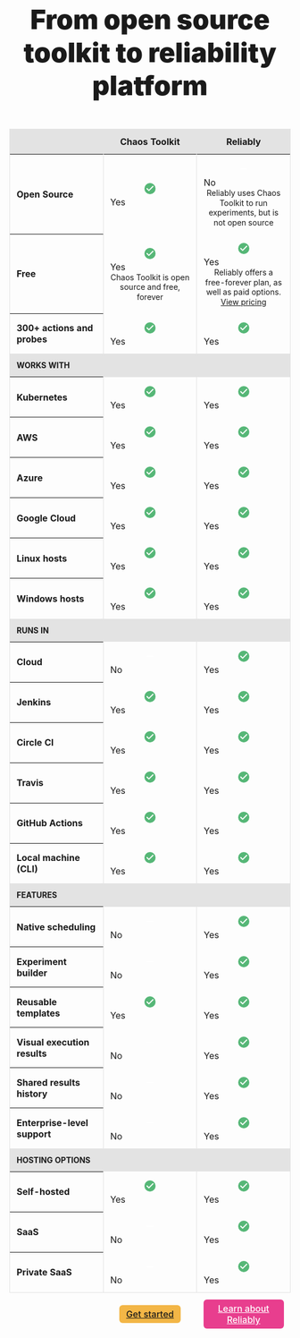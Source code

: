 <div class="pricing" id="pricing-wrapper">
<h2>From open source toolkit to reliability platform</h2>

<table class="pricingTable">
  <thead>
    <tr>
      <th></th>
      <th scope="col">Chaos Toolkit</th>
      <th scope="col">Reliably</th>
    </tr>
  </thead>
  <tbody>
    <tr class="row">
      <th scope="row" class="cell">Open Source</td>
      <td class="cell cell--yes">
        <div class="cell__svgWrapper">
          <svg fill="none" stroke="currentColor" stroke-linecap="round" stroke-linejoin="round" stroke-width="2" viewBox="0 0 24 24" astro-icon="check"><path d="M20 6 9 17l-5-5"></path></svg>
        </div>
        <span class="screen-reader-text">Yes</span>
      </td>
      <td class="cell cell--no">
        <div class="cell__svgWrapper">
          <svg fill="none" stroke="currentColor" stroke-linecap="round" stroke-linejoin="round" stroke-width="2" viewBox="0 0 24 24" astro-icon="minus"><path d="M5 12h14"></path></svg>
        </div>
        <span class="screen-reader-text">No</span>
        <div class="cell__help">
          Reliably uses Chaos Toolkit to run experiments, but is not open source
        </div>
      </td>
    </tr>
    <tr class="row">
      <th scope="row" class="cell">Free</td>
      <td class="cell cell--yes">
        <div class="cell__svgWrapper">
          <svg fill="none" stroke="currentColor" stroke-linecap="round" stroke-linejoin="round" stroke-width="2" viewBox="0 0 24 24" astro-icon="check"><path d="M20 6 9 17l-5-5"></path></svg>
        </div>
        <span class="screen-reader-text">Yes</span>
        <div class="cell__help">
          Chaos Toolkit is open source and free, forever
        </div>
      </td>
      <td class="cell cell--yes">
        <div class="cell__svgWrapper">
          <svg fill="none" stroke="currentColor" stroke-linecap="round" stroke-linejoin="round" stroke-width="2" viewBox="0 0 24 24" astro-icon="check"><path d="M20 6 9 17l-5-5"></path></svg>
        </div>
        <span class="screen-reader-text">Yes</span>
        <div class="cell__help">
          Reliably offers a free-forever plan, as well as paid options.<br/>
          <a
            href="https://reliably.com/pricing"
            target="_blank"
            rel="noreferer noopener"
          >View pricing</a>
        </div>
      </td>
    </tr>
    <tr class="row">
      <th scope="row" class="cell">300+ actions and probes</td>
      <td class="cell cell--yes">
        <div class="cell__svgWrapper">
          <svg fill="none" stroke="currentColor" stroke-linecap="round" stroke-linejoin="round" stroke-width="2" viewBox="0 0 24 24" astro-icon="check"><path d="M20 6 9 17l-5-5"></path></svg>
        </div>
        <span class="screen-reader-text">Yes</span>
      </td>
      <td class="cell cell--yes">
        <div class="cell__svgWrapper">
          <svg fill="none" stroke="currentColor" stroke-linecap="round" stroke-linejoin="round" stroke-width="2" viewBox="0 0 24 24" astro-icon="check"><path d="M20 6 9 17l-5-5"></path></svg>
        </div>
        <span class="screen-reader-text">Yes</span>
      </td>
    </tr>
    <tr class="row row--heading">
      <td class="cell">Works with</td>
      <td class="cell"></td>
      <td class="cell"></td>
    </tr>
    <tr class="row">
      <th scope="row" class="cell">Kubernetes</th>
      <td class="cell cell--yes">
        <div class="cell__svgWrapper">
          <svg fill="none" stroke="currentColor" stroke-linecap="round" stroke-linejoin="round" stroke-width="2" viewBox="0 0 24 24" astro-icon="check"><path d="M20 6 9 17l-5-5"></path></svg>
        </div>
        <span class="screen-reader-text">Yes</span>
      </td>
      <td class="cell cell--yes">
        <div class="cell__svgWrapper">
          <svg fill="none" stroke="currentColor" stroke-linecap="round" stroke-linejoin="round" stroke-width="2" viewBox="0 0 24 24" astro-icon="check"><path d="M20 6 9 17l-5-5"></path></svg>
        </div>
        <span class="screen-reader-text">Yes</span>
      </td>
    </tr>
    <tr class="row">
      <th scope="row" class="cell">AWS</td>
      <td class="cell cell--yes">
        <div class="cell__svgWrapper">
          <svg fill="none" stroke="currentColor" stroke-linecap="round" stroke-linejoin="round" stroke-width="2" viewBox="0 0 24 24" astro-icon="check"><path d="M20 6 9 17l-5-5"></path></svg>
        </div>
        <span class="screen-reader-text">Yes</span>
      </td>
      <td class="cell cell--yes">
        <div class="cell__svgWrapper">
          <svg fill="none" stroke="currentColor" stroke-linecap="round" stroke-linejoin="round" stroke-width="2" viewBox="0 0 24 24" astro-icon="check"><path d="M20 6 9 17l-5-5"></path></svg>
        </div>
        <span class="screen-reader-text">Yes</span>
      </td>
    </tr>
    <tr class="row">
      <th scope="row" class="cell">Azure</td>
      <td class="cell cell--yes">
        <div class="cell__svgWrapper">
          <svg fill="none" stroke="currentColor" stroke-linecap="round" stroke-linejoin="round" stroke-width="2" viewBox="0 0 24 24" astro-icon="check"><path d="M20 6 9 17l-5-5"></path></svg>
        </div>
        <span class="screen-reader-text">Yes</span>
      </td>
      <td class="cell cell--yes">
        <div class="cell__svgWrapper">
          <svg fill="none" stroke="currentColor" stroke-linecap="round" stroke-linejoin="round" stroke-width="2" viewBox="0 0 24 24" astro-icon="check"><path d="M20 6 9 17l-5-5"></path></svg>
        </div>
        <span class="screen-reader-text">Yes</span>
      </td>
    </tr>
    <tr class="row">
      <th scope="row" class="cell">Google Cloud</td>
      <td class="cell cell--yes">
        <div class="cell__svgWrapper">
          <svg fill="none" stroke="currentColor" stroke-linecap="round" stroke-linejoin="round" stroke-width="2" viewBox="0 0 24 24" astro-icon="check"><path d="M20 6 9 17l-5-5"></path></svg>
        </div>
        <span class="screen-reader-text">Yes</span>
      </td>
      <td class="cell cell--yes">
        <div class="cell__svgWrapper">
          <svg fill="none" stroke="currentColor" stroke-linecap="round" stroke-linejoin="round" stroke-width="2" viewBox="0 0 24 24" astro-icon="check"><path d="M20 6 9 17l-5-5"></path></svg>
        </div>
        <span class="screen-reader-text">Yes</span>
      </td>
    </tr>
    <tr class="row">
      <th scope="row" class="cell">Linux hosts</td>
      <td class="cell cell--yes">
        <div class="cell__svgWrapper">
          <svg fill="none" stroke="currentColor" stroke-linecap="round" stroke-linejoin="round" stroke-width="2" viewBox="0 0 24 24" astro-icon="check"><path d="M20 6 9 17l-5-5"></path></svg>
        </div>
        <span class="screen-reader-text">Yes</span>
      </td>
      <td class="cell cell--yes">
        <div class="cell__svgWrapper">
          <svg fill="none" stroke="currentColor" stroke-linecap="round" stroke-linejoin="round" stroke-width="2" viewBox="0 0 24 24" astro-icon="check"><path d="M20 6 9 17l-5-5"></path></svg>
        </div>
        <span class="screen-reader-text">Yes</span>
      </td>
    </tr>
    <tr class="row">
      <th scope="row" class="cell">Windows hosts</td>
      <td class="cell cell--yes">
        <div class="cell__svgWrapper">
          <svg fill="none" stroke="currentColor" stroke-linecap="round" stroke-linejoin="round" stroke-width="2" viewBox="0 0 24 24" astro-icon="check"><path d="M20 6 9 17l-5-5"></path></svg>
        </div>
        <span class="screen-reader-text">Yes</span>
      </td>
      <td class="cell cell--yes">
        <div class="cell__svgWrapper">
          <svg fill="none" stroke="currentColor" stroke-linecap="round" stroke-linejoin="round" stroke-width="2" viewBox="0 0 24 24" astro-icon="check"><path d="M20 6 9 17l-5-5"></path></svg>
        </div>
        <span class="screen-reader-text">Yes</span>
      </td>
    </tr>
    <tr class="row row--heading">
      <td class="cell">Runs in</td>
      <td class="cell"></td>
      <td class="cell"></td>
    </tr>
    <tr class="row">
      <th scope="row" class="cell">Cloud</td>
      <td class="cell cell--no">
        <div class="cell__svgWrapper">
          <svg fill="none" stroke="currentColor" stroke-linecap="round" stroke-linejoin="round" stroke-width="2" viewBox="0 0 24 24" astro-icon="minus"><path d="M5 12h14"></path></svg>
        </div>
        <span class="screen-reader-text">No</span>
      </td>
      <td class="cell cell--yes">
        <div class="cell__svgWrapper">
          <svg fill="none" stroke="currentColor" stroke-linecap="round" stroke-linejoin="round" stroke-width="2" viewBox="0 0 24 24" astro-icon="check"><path d="M20 6 9 17l-5-5"></path></svg>
        </div>
        <span class="screen-reader-text">Yes</span>
      </td>
    </tr>
    <tr class="row">
      <th scope="row" class="cell">Jenkins</td>
      <td class="cell cell--yes">
        <div class="cell__svgWrapper">
          <svg fill="none" stroke="currentColor" stroke-linecap="round" stroke-linejoin="round" stroke-width="2" viewBox="0 0 24 24" astro-icon="check"><path d="M20 6 9 17l-5-5"></path></svg>
        </div>
        <span class="screen-reader-text">Yes</span>
      </td>
      <td class="cell cell--yes">
        <div class="cell__svgWrapper">
          <svg fill="none" stroke="currentColor" stroke-linecap="round" stroke-linejoin="round" stroke-width="2" viewBox="0 0 24 24" astro-icon="check"><path d="M20 6 9 17l-5-5"></path></svg>
        </div>
        <span class="screen-reader-text">Yes</span>
      </td>
    </tr>
    <tr class="row">
      <th scope="row" class="cell">Circle CI</td>
      <td class="cell cell--yes">
        <div class="cell__svgWrapper">
          <svg fill="none" stroke="currentColor" stroke-linecap="round" stroke-linejoin="round" stroke-width="2" viewBox="0 0 24 24" astro-icon="check"><path d="M20 6 9 17l-5-5"></path></svg>
        </div>
        <span class="screen-reader-text">Yes</span>
      </td>
      <td class="cell cell--yes">
        <div class="cell__svgWrapper">
          <svg fill="none" stroke="currentColor" stroke-linecap="round" stroke-linejoin="round" stroke-width="2" viewBox="0 0 24 24" astro-icon="check"><path d="M20 6 9 17l-5-5"></path></svg>
        </div>
        <span class="screen-reader-text">Yes</span>
      </td>
    </tr>
    <tr class="row">
      <th scope="row" class="cell">Travis</td>
      <td class="cell cell--yes">
        <div class="cell__svgWrapper">
          <svg fill="none" stroke="currentColor" stroke-linecap="round" stroke-linejoin="round" stroke-width="2" viewBox="0 0 24 24" astro-icon="check"><path d="M20 6 9 17l-5-5"></path></svg>
        </div>
        <span class="screen-reader-text">Yes</span>
      </td>
      <td class="cell cell--yes">
        <div class="cell__svgWrapper">
          <svg fill="none" stroke="currentColor" stroke-linecap="round" stroke-linejoin="round" stroke-width="2" viewBox="0 0 24 24" astro-icon="check"><path d="M20 6 9 17l-5-5"></path></svg>
        </div>
        <span class="screen-reader-text">Yes</span>
      </td>
    </tr>
    <tr class="row">
      <th scope="row" class="cell">GitHub Actions</td>
      <td class="cell cell--yes">
        <div class="cell__svgWrapper">
          <svg fill="none" stroke="currentColor" stroke-linecap="round" stroke-linejoin="round" stroke-width="2" viewBox="0 0 24 24" astro-icon="check"><path d="M20 6 9 17l-5-5"></path></svg>
        </div>
        <span class="screen-reader-text">Yes</span>
      </td>
      <td class="cell cell--yes">
        <div class="cell__svgWrapper">
          <svg fill="none" stroke="currentColor" stroke-linecap="round" stroke-linejoin="round" stroke-width="2" viewBox="0 0 24 24" astro-icon="check"><path d="M20 6 9 17l-5-5"></path></svg>
        </div>
        <span class="screen-reader-text">Yes</span>
      </td>
    </tr>
    <tr class="row">
      <th scope="row" class="cell">Local machine (CLI)</td>
      <td class="cell cell--yes">
        <div class="cell__svgWrapper">
          <svg fill="none" stroke="currentColor" stroke-linecap="round" stroke-linejoin="round" stroke-width="2" viewBox="0 0 24 24" astro-icon="check"><path d="M20 6 9 17l-5-5"></path></svg>
        </div>
        <span class="screen-reader-text">Yes</span>
      </td>
      <td class="cell cell--yes">
        <div class="cell__svgWrapper">
          <svg fill="none" stroke="currentColor" stroke-linecap="round" stroke-linejoin="round" stroke-width="2" viewBox="0 0 24 24" astro-icon="check"><path d="M20 6 9 17l-5-5"></path></svg>
        </div>
        <span class="screen-reader-text">Yes</span>
      </td>
    </tr>
    <tr class="row row--heading">
      <td class="cell">Features</td>
      <td class="cell"></td>
      <td class="cell"></td>
    </tr>
    <tr class="row">
      <th scope="row" class="cell">Native scheduling</td>
      <td class="cell cell--no">
        <div class="cell__svgWrapper">
          <svg fill="none" stroke="currentColor" stroke-linecap="round" stroke-linejoin="round" stroke-width="2" viewBox="0 0 24 24" astro-icon="minus"><path d="M5 12h14"></path></svg>
        </div>
        <span class="screen-reader-text">No</span>
      </td>
      <td class="cell cell--yes">
        <div class="cell__svgWrapper">
          <svg fill="none" stroke="currentColor" stroke-linecap="round" stroke-linejoin="round" stroke-width="2" viewBox="0 0 24 24" astro-icon="check"><path d="M20 6 9 17l-5-5"></path></svg>
        </div>
        <span class="screen-reader-text">Yes</span>
      </td>
    </tr>
    <tr class="row">
      <th scope="row" class="cell">Experiment builder</td>
      <td class="cell cell--no">
        <div class="cell__svgWrapper">
          <svg fill="none" stroke="currentColor" stroke-linecap="round" stroke-linejoin="round" stroke-width="2" viewBox="0 0 24 24" astro-icon="minus"><path d="M5 12h14"></path></svg>
        </div>
        <span class="screen-reader-text">No</span>
      </td>
      <td class="cell cell--yes">
        <div class="cell__svgWrapper">
          <svg fill="none" stroke="currentColor" stroke-linecap="round" stroke-linejoin="round" stroke-width="2" viewBox="0 0 24 24" astro-icon="check"><path d="M20 6 9 17l-5-5"></path></svg>
        </div>
        <span class="screen-reader-text">Yes</span>
      </td>
    </tr>
    <tr class="row">
      <th scope="row" class="cell">Reusable templates</td>
      <td class="cell cell--yes">
        <div class="cell__svgWrapper">
          <svg fill="none" stroke="currentColor" stroke-linecap="round" stroke-linejoin="round" stroke-width="2" viewBox="0 0 24 24" astro-icon="check"><path d="M20 6 9 17l-5-5"></path></svg>
        </div>
        <span class="screen-reader-text">Yes</span>
      </td>
      <td class="cell cell--yes">
        <div class="cell__svgWrapper">
          <svg fill="none" stroke="currentColor" stroke-linecap="round" stroke-linejoin="round" stroke-width="2" viewBox="0 0 24 24" astro-icon="check"><path d="M20 6 9 17l-5-5"></path></svg>
        </div>
        <span class="screen-reader-text">Yes</span>
      </td>
    </tr>
    <tr class="row">
      <th scope="row" class="cell">Visual execution results</td>
      <td class="cell cell--no">
        <div class="cell__svgWrapper">
          <svg fill="none" stroke="currentColor" stroke-linecap="round" stroke-linejoin="round" stroke-width="2" viewBox="0 0 24 24" astro-icon="minus"><path d="M5 12h14"></path></svg>
        </div>
        <span class="screen-reader-text">No</span>
      </td>
      <td class="cell cell--yes">
        <div class="cell__svgWrapper">
          <svg fill="none" stroke="currentColor" stroke-linecap="round" stroke-linejoin="round" stroke-width="2" viewBox="0 0 24 24" astro-icon="check"><path d="M20 6 9 17l-5-5"></path></svg>
        </div>
        <span class="screen-reader-text">Yes</span>
      </td>
    </tr>
    <tr class="row">
      <th scope="row" class="cell">Shared results history</td>
      <td class="cell cell--no">
        <div class="cell__svgWrapper">
          <svg fill="none" stroke="currentColor" stroke-linecap="round" stroke-linejoin="round" stroke-width="2" viewBox="0 0 24 24" astro-icon="minus"><path d="M5 12h14"></path></svg>
        </div>
        <span class="screen-reader-text">No</span>
      </td>
      <td class="cell cell--yes">
        <div class="cell__svgWrapper">
          <svg fill="none" stroke="currentColor" stroke-linecap="round" stroke-linejoin="round" stroke-width="2" viewBox="0 0 24 24" astro-icon="check"><path d="M20 6 9 17l-5-5"></path></svg>
        </div>
        <span class="screen-reader-text">Yes</span>
      </td>
    </tr>
    <tr class="row">
      <th scope="row" class="cell">Enterprise-level support</td>
      <td class="cell cell--no">
        <div class="cell__svgWrapper">
          <svg fill="none" stroke="currentColor" stroke-linecap="round" stroke-linejoin="round" stroke-width="2" viewBox="0 0 24 24" astro-icon="minus"><path d="M5 12h14"></path></svg>
        </div>
        <span class="screen-reader-text">No</span>
      </td>
      <td class="cell cell--yes">
        <div class="cell__svgWrapper">
          <svg fill="none" stroke="currentColor" stroke-linecap="round" stroke-linejoin="round" stroke-width="2" viewBox="0 0 24 24" astro-icon="check"><path d="M20 6 9 17l-5-5"></path></svg>
        </div>
        <span class="screen-reader-text">Yes</span>
      </td>
    </tr>
    <tr class="row row--heading">
      <td class="cell">Hosting options</td>
      <td class="cell"></td>
      <td class="cell"></td>
    </tr>
    <tr class="row">
      <th scope="row" class="cell">Self-hosted</td>
      <td class="cell cell--yes">
        <div class="cell__svgWrapper">
          <svg fill="none" stroke="currentColor" stroke-linecap="round" stroke-linejoin="round" stroke-width="2" viewBox="0 0 24 24" astro-icon="check"><path d="M20 6 9 17l-5-5"></path></svg>
        </div>
        <span class="screen-reader-text">Yes</span>
      </td>
      <td class="cell cell--yes">
        <div class="cell__svgWrapper">
          <svg fill="none" stroke="currentColor" stroke-linecap="round" stroke-linejoin="round" stroke-width="2" viewBox="0 0 24 24" astro-icon="check"><path d="M20 6 9 17l-5-5"></path></svg>
        </div>
        <span class="screen-reader-text">Yes</span>
      </td>
    </tr>
    <tr class="row">
      <th scope="row" class="cell">SaaS</td>
      <td class="cell cell--no">
        <div class="cell__svgWrapper">
          <svg fill="none" stroke="currentColor" stroke-linecap="round" stroke-linejoin="round" stroke-width="2" viewBox="0 0 24 24" astro-icon="minus"><path d="M5 12h14"></path></svg>
        </div>
        <span class="screen-reader-text">No</span>
      </td>
      <td class="cell cell--yes">
        <div class="cell__svgWrapper">
          <svg fill="none" stroke="currentColor" stroke-linecap="round" stroke-linejoin="round" stroke-width="2" viewBox="0 0 24 24" astro-icon="check"><path d="M20 6 9 17l-5-5"></path></svg>
        </div>
        <span class="screen-reader-text">Yes</span>
      </td>
    </tr>
    <tr class="row">
      <th scope="row" class="cell">Private SaaS</td>
      <td class="cell cell--no">
        <div class="cell__svgWrapper">
          <svg fill="none" stroke="currentColor" stroke-linecap="round" stroke-linejoin="round" stroke-width="2" viewBox="0 0 24 24" astro-icon="minus"><path d="M5 12h14"></path></svg>
        </div>
        <span class="screen-reader-text">No</span>
      </td>
      <td class="cell cell--yes">
        <div class="cell__svgWrapper">
          <svg fill="none" stroke="currentColor" stroke-linecap="round" stroke-linejoin="round" stroke-width="2" viewBox="0 0 24 24" astro-icon="check"><path d="M20 6 9 17l-5-5"></path></svg>
        </div>
        <span class="screen-reader-text">Yes</span>
      </td>
    </tr>
  </tbody>
  <tfoot>
    <tr class="row">
      <th></th>
      <td>
        <a href="/reference/usage/install">Get started</a>
      </td>
      <td>
        <a href="https://reliably.com/">Learn about Reliably</a>
      </td>
    </tr>
  </tfoot>
</table>

<style>
h1.small-title {
  margin-bottom: 16px;

  font-size: 18px;
  font-weight: 700;
  text-align: center;
  text-transform: uppercase;
}

.pricing h2 {
  margin-top: 0;
  margin-bottom: 48px;

  color: var(--CtkGrey3);
  font-size: 48px;
  font-weight: 900;
  text-align: center;
}

.pricingTable thead tr th {
  background-color: #e3e3e3;
}

.pricingTable thead tr th {
  width: 33.33%;

  border-top: 1px solid #e3e3e3;

  font-weight: 700;
}

.pricingTable tbody tr:last-child th,
.pricingTable tbody tr:last-child td {
  border-bottom: 1px solid #e3e3e3;
}

.pricingTable tfoot tr th,
.pricingTable tfoot tr td {
  border-right: 0;
  border-left: 0;

  text-align: center;
}

.pricingTable .row.row--heading {
  background-color: #e3e3e3;

  font-size: 14px;
  font-weight: 700;
  text-transform: uppercase;
}

.pricingTable tbody tr:hover {
  background-color: #f3f3f3;
}

.pricingTable td,
.pricingTable th {
  padding: 12px;

  border-left: 1px solid #e3e3e3;
  vertical-align: center;
}

.pricingTable td:first-child,
.pricingTable th:first-child {
  text-align: left;
}

.pricingTable thead td:last-child,
.pricingTable thead th:last-child,
.pricingTable tbody td:last-child,
.pricingTable tbody th:last-child {
  border-right: 1px solid #e3e3e3;
}

/* .pricingTable thead tr th { */
  /* border-top: 1px solid var(--CtkGrey1); */
/* } */


.pricingTable .cell.cell--yes,
.pricingTable .cell.cell--no {
  /* position: relative; */

  /* color: white; */
}

.pricingTable .cell .cell__svgWrapper {
  position: relative;

  display: block;
  height: 28px;
  width: 100%;

  color: white;
}

.pricingTable .cell .cell__svgWrapper::before {
  content: "";

  position: absolute;
  top: calc(50% - 10px);
  left: calc(50% - 10px);

  display: block;
  height: 20px;
  width: 20px;

  border-radius: 50%;
}

.pricingTable .cell.cell--yes .cell__svgWrapper::before {
  background-color: #56b777;
}

.pricingTable .cell.cell--no .cell__svgWrapper::before {
  background-color: var(--CtkGrey1);
}

.pricingTable .cell.cell--yes svg,
.pricingTable .cell.cell--no svg {
  position: absolute;
  top: calc(50% - 8px);
  left: calc(50% - 8px);

  height: 16px;
  
  stroke-width: 3;
}

.pricingTable .cell .cell__help {
  color: var(--CtkGrey1);
  font-size: 14px;
  line-height: 1.25;
  text-align: center;
}

.pricingTable tfoot a {
  display: inline-block;
  padding: 6px 12px;

  border-radius: 6px;

  /* font-size: 14px; */
  font-weight: 500;
  text-align: center;

}

.pricingTable tfoot td:nth-child(2) a {
  background-color: #f3b646;

  color: var(--CtkGrey4);
}

.pricingTable tfoot td:nth-child(2) a:hover {
  background-color: #e4a42f;
}

.pricingTable tfoot td:nth-child(3) a {
  background-color: #e83e8e;

  color: white;
}

.pricingTable tfoot td:nth-child(3) a:hover {
  background-color: #d72277;
}


/* .pricingTable .cell.cell--yes::before,
.pricingTable .cell.cell--no::before {
  content: "";

  position: absolute;
  top: calc(50% - 10px);
  left: calc(50% - 10px);

  display: block;
  height: 20px;
  width: 20px;

  border-radius: 50%;
} */

</style>

<script>
  const w = document.getElementById("pricing-wrapper");
  const t = w.previousElementSibling;
  t.classList.add("small-title");
</script>
</div>
